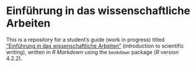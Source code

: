 # Einführung in das wissenschaftliche Arbeiten

This is a repository for a student’s guide (work in progress) titled [“Einführung in das wissenschaftliche Arbeiten”](https://alephmembeth.github.io/students-guide/) (introduction to scientific writing), written in _R Markdown_ using the `bookdown` package (_R_ version 4.2.2).
